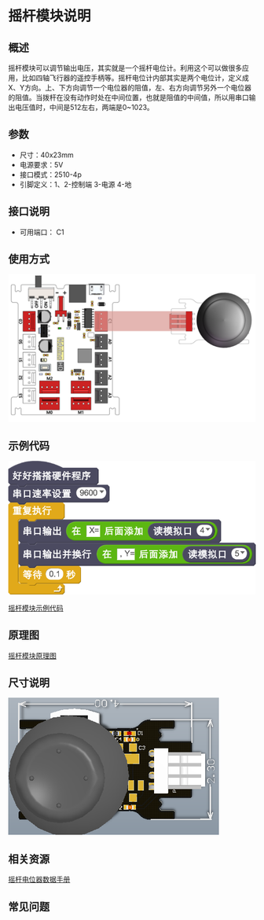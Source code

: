 # 摇杆模块说明

## 概述
摇杆模块可以调节输出电压，其实就是一个摇杆电位计。利用这个可以做很多应用，比如四轴飞行器的遥控手柄等。摇杆电位计内部其实是两个电位计，定义成X、Y方向。上、下方向调节一个电位器的阻值，左、右方向调节另外一个电位器的阻值。当拨杆在没有动作时处在中间位置，也就是阻值的中间值，所以用串口输出电压值时，中间是512左右，两端是0~1023。

## 参数
- 尺寸：40x23mm
- 电源要求：5V
- 接口模式：2510-4p
- 引脚定义：1、2-控制端 3-电源 4-地

## 接口说明
- 可用端口： C1

## 使用方式
![](./images/67.png)

## 示例代码
![](./images/68.png)

[摇杆模块示例代码](http://www.haohaodada.com/show.php?id=950162)

## 原理图
[摇杆模块原理图](https://github.com/Haohaodada-official/haohaodada-docs/blob/master/%E5%8E%9F%E7%90%86%E5%9B%BE/%E6%91%87%E6%9D%86%E6%A8%A1%E5%9D%97.pdf)

## 尺寸说明
![](./images/118.png)

## 相关资源

[摇杆电位器数据手册](https://github.com/Haohaodada-official/haohaodada-docs/blob/master/%E4%B8%BB%E8%A6%81%E8%8A%AF%E7%89%87%E8%AF%B4%E6%98%8E%E4%B9%A6/%E6%91%87%E6%9D%86-%E6%91%87%E6%9D%86%E7%94%B5%E4%BD%8D%E5%99%A8.PDF)

## 常见问题
